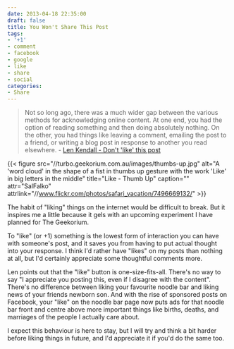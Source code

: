 ```yaml
---
date: 2013-04-18 22:35:00
draft: false
title: You Won't Share This Post
tags:
- '+1'
- comment
- facebook
- google
- like
- share
- social
categories:
- Share
---
```


> Not so long ago, there was a much wider gap between the various methods for acknowledging online content. At one end, you had the option of reading something and then doing absolutely nothing. On the other, you had things like leaving a comment, emailing the post to a friend, or writing a blog post in response to another you read elsewhere. - [Len Kendall - Don't 'like' this post](http://readwrite.com/2013/04/17/like-experiment)

{{< figure src="//turbo.geekorium.com.au/images/thumbs-up.jpg" alt="A 'word cloud' in the shape of a fist in thumbs up gesture with the work 'Like' in big letters in the middle" title="Like - Thumb Up" caption="" attr="SalFalko" attrlink="//www.flickr.com/photos/safari_vacation/7496669132/" >}}

The habit of "liking" things on the internet would be difficult to break. But it inspires me a little because it gels with an upcoming experiment I have planned for The Geekorium.

To "like" (or +1) something is the lowest form of interaction you can have with someone's post, and it saves you from having to put actual thought into your response. I think I'd rather have "likes" on my posts than nothing at all, but I'd certainly appreciate some thoughtful comments more.

Len points out that the "like" button is one-size-fits-all. There's no way to say "I appreciate you posting this, even if I disagree with the content". There's no difference between liking your favourite noodle bar and liking news of your friends newborn son. And with the rise of sponsored posts on Facebook, your "like" on the noodle bar page now puts ads for that noodle bar front and centre above more important things like births, deaths, and marriages of the people I actually care about.

I expect this behaviour is here to stay, but I will try and think a bit harder before liking things in future, and I'd appreciate it if you'd do the same too.
